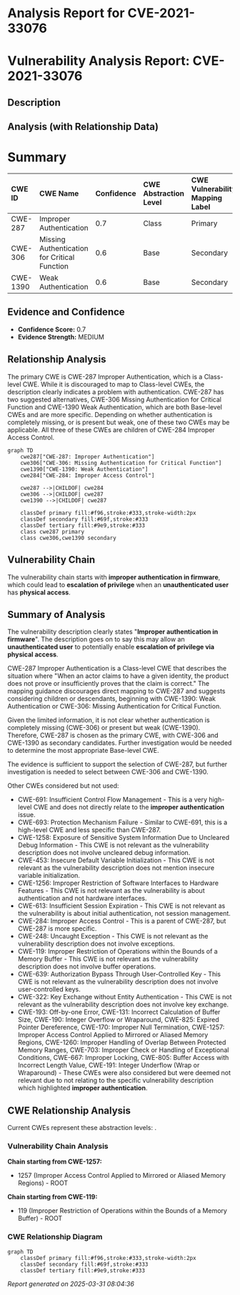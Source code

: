 # Analysis Report for CVE-2021-33076

# Vulnerability Analysis Report: CVE-2021-33076

## Description



## Analysis (with Relationship Data)

# Summary
| CWE ID  | CWE Name                                                    | Confidence | CWE Abstraction Level | CWE Vulnerability Mapping Label | CWE-Vulnerability Mapping Notes |
| :-------- | :---------------------------------------------------------- | :---------- | :-------------------- | :------------------------------ | :------------------------------ |
| CWE-287   | Improper Authentication                                     | 0.7         | Class                 | Primary                         | Discouraged                   |
| CWE-306   | Missing Authentication for Critical Function              | 0.6         | Base                  | Secondary                       | Allowed                         |
| CWE-1390  | Weak Authentication                                         | 0.6         | Base                  | Secondary                       | Allowed                         |

## Evidence and Confidence

*   **Confidence Score:** 0.7
*   **Evidence Strength:** MEDIUM

## Relationship Analysis
The primary CWE is CWE-287 Improper Authentication, which is a Class-level CWE. While it is discouraged to map to Class-level CWEs, the description clearly indicates a problem with authentication. CWE-287 has two suggested alternatives, CWE-306 Missing Authentication for Critical Function and CWE-1390 Weak Authentication, which are both Base-level CWEs and are more specific. Depending on whether authentication is completely missing, or is present but weak, one of these two CWEs may be applicable. All three of these CWEs are children of CWE-284 Improper Access Control.

```mermaid
graph TD
    cwe287["CWE-287: Improper Authentication"]
    cwe306["CWE-306: Missing Authentication for Critical Function"]
    cwe1390["CWE-1390: Weak Authentication"]
    cwe284["CWE-284: Improper Access Control"]
    
    cwe287 -->|CHILDOF| cwe284
    cwe306 -->|CHILDOF| cwe287
    cwe1390 -->|CHILDOF| cwe287
    
    classDef primary fill:#f96,stroke:#333,stroke-width:2px
    classDef secondary fill:#69f,stroke:#333
    classDef tertiary fill:#9e9,stroke:#333
    class cwe287 primary
    class cwe306,cwe1390 secondary
```

## Vulnerability Chain
The vulnerability chain starts with **improper authentication in firmware**, which could lead to **escalation of privilege** when an **unauthenticated user** has **physical access**.

## Summary of Analysis
The vulnerability description clearly states "**Improper authentication in firmware**". The description goes on to say this may allow an **unauthenticated user** to potentially enable **escalation of privilege via physical access**.

CWE-287 Improper Authentication is a Class-level CWE that describes the situation where "When an actor claims to have a given identity, the product does not prove or insufficiently proves that the claim is correct." The mapping guidance discourages direct mapping to CWE-287 and suggests considering children or descendants, beginning with CWE-1390: Weak Authentication or CWE-306: Missing Authentication for Critical Function.

Given the limited information, it is not clear whether authentication is completely missing (CWE-306) or present but weak (CWE-1390). Therefore, CWE-287 is chosen as the primary CWE, with CWE-306 and CWE-1390 as secondary candidates. Further investigation would be needed to determine the most appropriate Base-level CWE.

The evidence is sufficient to support the selection of CWE-287, but further investigation is needed to select between CWE-306 and CWE-1390.

Other CWEs considered but not used:
*   CWE-691: Insufficient Control Flow Management - This is a very high-level CWE and does not directly relate to the **improper authentication** issue.
*   CWE-693: Protection Mechanism Failure - Similar to CWE-691, this is a high-level CWE and less specific than CWE-287.
*   CWE-1258: Exposure of Sensitive System Information Due to Uncleared Debug Information - This CWE is not relevant as the vulnerability description does not involve uncleared debug information.
*   CWE-453: Insecure Default Variable Initialization - This CWE is not relevant as the vulnerability description does not mention insecure variable initialization.
*   CWE-1256: Improper Restriction of Software Interfaces to Hardware Features - This CWE is not relevant as the vulnerability is about authentication and not hardware interfaces.
*   CWE-613: Insufficient Session Expiration - This CWE is not relevant as the vulnerability is about initial authentication, not session management.
*   CWE-284: Improper Access Control - This is a parent of CWE-287, but CWE-287 is more specific.
*   CWE-248: Uncaught Exception - This CWE is not relevant as the vulnerability description does not involve exceptions.
*   CWE-119: Improper Restriction of Operations within the Bounds of a Memory Buffer - This CWE is not relevant as the vulnerability description does not involve buffer operations.
*   CWE-639: Authorization Bypass Through User-Controlled Key - This CWE is not relevant as the vulnerability description does not involve user-controlled keys.
*   CWE-322: Key Exchange without Entity Authentication - This CWE is not relevant as the vulnerability description does not involve key exchange.
*   CWE-193: Off-by-one Error, CWE-131: Incorrect Calculation of Buffer Size, CWE-190: Integer Overflow or Wraparound, CWE-825: Expired Pointer Dereference, CWE-170: Improper Null Termination, CWE-1257: Improper Access Control Applied to Mirrored or Aliased Memory Regions, CWE-1260: Improper Handling of Overlap Between Protected Memory Ranges, CWE-703: Improper Check or Handling of Exceptional Conditions, CWE-667: Improper Locking, CWE-805: Buffer Access with Incorrect Length Value, CWE-191: Integer Underflow (Wrap or Wraparound) - These CWEs were also considered but were deemed not relevant due to not relating to the specific vulnerability description which highlighted **improper authentication**.


## CWE Relationship Analysis

Current CWEs represent these abstraction levels: .


### Vulnerability Chain Analysis

**Chain starting from CWE-1257:**
- 1257 (Improper Access Control Applied to Mirrored or Aliased Memory Regions) - ROOT


**Chain starting from CWE-119:**
- 119 (Improper Restriction of Operations within the Bounds of a Memory Buffer) - ROOT



### CWE Relationship Diagram

```mermaid
graph TD
    classDef primary fill:#f96,stroke:#333,stroke-width:2px
    classDef secondary fill:#69f,stroke:#333
    classDef tertiary fill:#9e9,stroke:#333
```



*Report generated on 2025-03-31 08:04:36*
